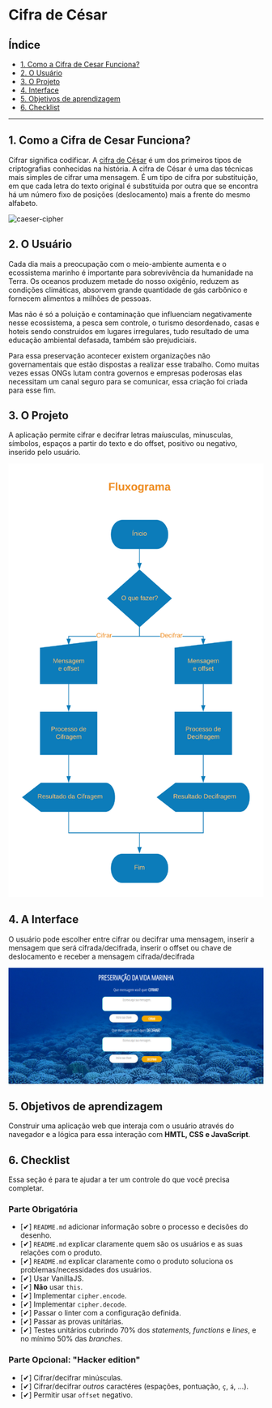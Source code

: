 # Cifra de César

## Índice

* [1. Como a Cifra de Cesar Funciona?](#1-como-a-cifra-de-cesar-funciona?)
* [2. O Usuário](#2-o-usuário)
* [3. O Projeto](#3-o-projeto)
* [4. Interface](#4-a-interface)
* [5. Objetivos de aprendizagem](#5-objetivos-de-aprendizagem)
* [6. Checklist](#6-checklist)
***


## 1. Como a Cifra de Cesar Funciona?

Cifrar significa codificar. A [cifra de
César](https://pt.wikipedia.org/wiki/Cifra_de_C%C3%A9sar) é um dos primeiros
tipos de criptografias conhecidas na história. 
A cifra de César é uma das técnicas mais simples de cifrar uma mensagem. É um
tipo de cifra por substituição, em que cada letra do texto original é
substituida por outra que se encontra há um número fixo de posições
(deslocamento) mais a frente do mesmo alfabeto.


![caeser-cipher](https://user-images.githubusercontent.com/11894994/60990999-07ffdb00-a320-11e9-87d0-b7c291bc4cd1.png)



## 2. O Usuário

Cada dia mais a preocupação com o meio-ambiente aumenta e o ecossistema marinho é importante para sobrevivência da humanidade na Terra. Os oceanos produzem metade do nosso oxigênio, reduzem as condições climáticas, absorvem grande quantidade de gás carbônico e fornecem alimentos a milhões de pessoas.

Mas não é só a poluição e contaminação que influenciam negativamente nesse ecossistema, a pesca sem controle, o turismo desordenado, casas e hoteis sendo construidos em lugares irregulares, tudo resultado de uma educação ambiental defasada, também são prejudiciais.

Para essa preservação acontecer existem organizações não governamentais que estão dispostas a realizar esse trabalho. Como muitas vezes essas ONGs lutam contra governos e empresas poderosas elas necessitam um canal seguro para se comunicar, essa criação foi criada para esse fim.


## 3. O Projeto

A aplicação permite cifrar e decifrar letras maíusculas, minusculas, símbolos, espaços a partir do texto e do offset, positivo ou negativo, inserido pelo usuário.

![fluxograma](fluxograma.png)


## 4. A Interface

O usuário pode escolher entre cifrar ou decifrar uma mensagem, inserir a mensagem que será cifrada/decifrada, inserir o offset ou chave de deslocamento e receber a mensagem cifrada/decifrada

![interface](Tela.PNG)


## 5. Objetivos de aprendizagem

Construir uma aplicação web que interaja com o usuário através do navegador e a lógica para essa interação com **HMTL, CSS e JavaScript**.

    
## 6. Checklist

Essa seção é para te ajudar a ter um controle do que você precisa completar.

### Parte Obrigatória

* [✔] `README.md` adicionar informação sobre o processo e decisões do desenho.
* [✔] `README.md` explicar claramente quem são os usuários e as suas relações
  com o produto.
* [✔] `README.md` explicar claramente como o produto soluciona os
  problemas/necessidades dos usuários.
* [✔] Usar VanillaJS.
* [✔] **Não** usar `this`.
* [✔] Implementar `cipher.encode`.
* [✔] Implementar `cipher.decode`.
* [✔] Passar o linter com a configuração definida.
* [✔] Passar as provas unitárias.
* [✔] Testes unitários cubrindo 70% dos _statements_, _functions_ e _lines_, e
  no mínimo 50% das _branches_.

### Parte Opcional: "Hacker edition"

* [✔] Cifrar/decifrar minúsculas.
* [✔] Cifrar/decifrar _outros_ caractéres (espações, pontuação, `ç`, `á`, ...).
* [✔] Permitir usar `offset` negativo.  